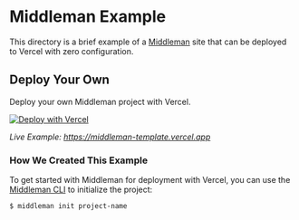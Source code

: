 # Middleman Example

This directory is a brief example of a [Middleman](https://middlemanapp.com/) site that can be deployed to Vercel with zero configuration.

## Deploy Your Own

Deploy your own Middleman project with Vercel.

[![Deploy with Vercel](https://vercel.com/button)](https://vercel.com/new/clone?repository-url=https://github.com/vercel/examples/tree/main/framework-boilerplates/middleman&template=middleman)

_Live Example: https://middleman-template.vercel.app_

### How We Created This Example

To get started with Middleman for deployment with Vercel, you can use the [Middleman CLI](https://middlemanapp.com/basics/start-new-site/) to initialize the project:

```shell
$ middleman init project-name
```
